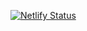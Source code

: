[![Netlify Status](https://api.netlify.com/api/v1/badges/ca2521d8-9239-43d9-9d85-c758b4dbd6f0/deploy-status)](https://app.netlify.com/sites/cybernotes/deploys)